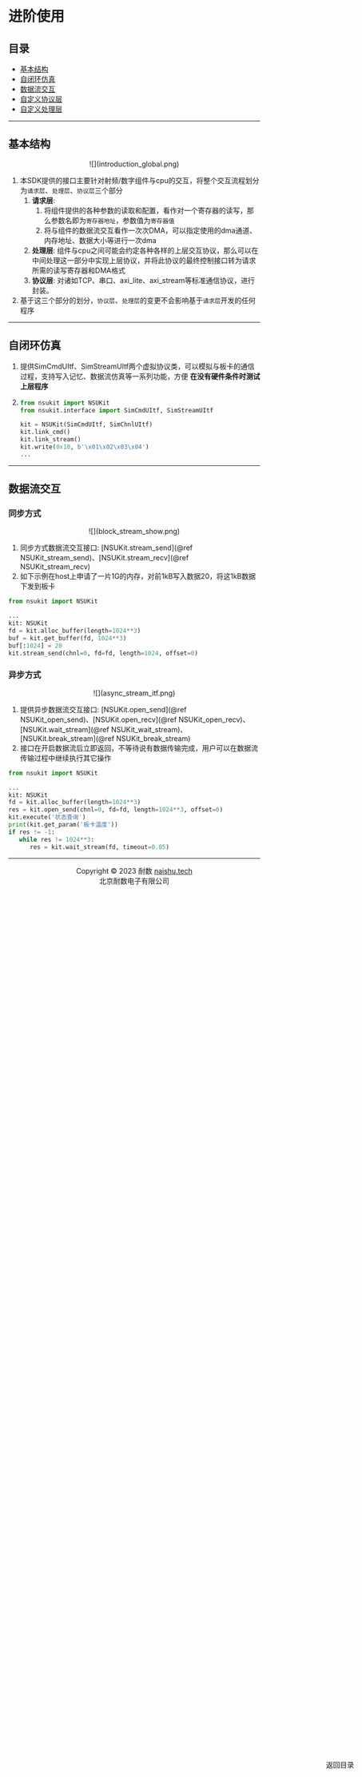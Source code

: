 # 进阶使用

<div style="position: fixed; top: 90%; left: 90%">
<a href="#目录" style="text-decoration: none">返回目录</a>
</div>

<span id="目录"></span>

## 目录
* <a href="#基本结构">基本结构</a>
* <a href="#自闭环仿真">自闭环仿真</a>
* <a href="#数据流交互">数据流交互</a>
* [自定义协议层](04_CustomProtocolLayer.md)
* [自定义处理层](05_CustomProcessingLayer.md)

---
<span id="基本结构"></span>

## 基本结构

<center>![](introduction_global.png)</center>

1. 本SDK提供的接口主要针对射频/数字组件与cpu的交互，将整个交互流程划分为`请求层`、`处理层`、`协议层`三个部分
   1. **请求层**:
      1. 将组件提供的各种参数的读取和配置，看作对一个寄存器的读写，那么参数名即为`寄存器地址`，参数值为`寄存器值`
      2. 将与组件的数据流交互看作一次次DMA，可以指定使用的dma通道、内存地址、数据大小等进行一次dma
   2. **处理层**: 组件与cpu之间可能会约定各种各样的上层交互协议，那么可以在中间处理这一部分中实现上层协议，并将此协议的最终控制接口转为请求所需的读写寄存器和DMA格式
   3. **协议层**: 对诸如TCP、串口、axi_lite、axi_stream等标准通信协议，进行封装。
2. 基于这三个部分的划分，`协议层`、`处理层`的变更不会影响基于`请求层`开发的任何程序

---

<span id="自闭环仿真"></span>

## 自闭环仿真

1. 提供SimCmdUItf、SimStreamUItf两个虚拟协议类，可以模拟与板卡的通信过程，支持写入记忆、数据流仿真等一系列功能，方便 **在没有硬件条件时测试上层程序** 
2. 
   ```python
   from nsukit import NSUKit
   from nsukit.interface import SimCmdUItf, SimStreamUItf
   
   kit = NSUKit(SimCmdUItf, SimChnlUItf)
   kit.link_cmd()
   kit.link_stream()
   kit.write(0x10, b'\x01\x02\x03\x04')
   ...
   ```

---

<span id="数据流交互"></span>

## 数据流交互

### 同步方式
<center>![](block_stream_show.png)</center>

1. 同步方式数据流交互接口: [NSUKit.stream_send](@ref NSUKit_stream_send)、[NSUKit.stream_recv](@ref NSUKit_stream_recv)
2. 如下示例在host上申请了一片1G的内存，对前1kB写入数据20，将这1kB数据下发到板卡

```python
from nsukit import NSUKit

...
kit: NSUKit
fd = kit.alloc_buffer(length=1024**3)
buf = kit.get_buffer(fd, 1024**3)
buf[:1024] = 20
kit.stream_send(chnl=0, fd=fd, length=1024, offset=0)
```

### 异步方式
<center>![](async_stream_itf.png)</center>

1. 提供异步数据流交互接口: [NSUKit.open_send](@ref NSUKit_open_send)、[NSUKit.open_recv](@ref NSUKit_open_recv)、[NSUKit.wait_stream](@ref NSUKit_wait_stream)、[NSUKit.break_stream](@ref NSUKit_break_stream)
2. 接口在开启数据流后立即返回，不等待说有数据传输完成，用户可以在数据流传输过程中继续执行其它操作

```python
from nsukit import NSUKit

...
kit: NSUKit
fd = kit.alloc_buffer(length=1024**3)
res = kit.open_send(chnl=0, fd=fd, length=1024**3, offset=0)
kit.execute('状态查询')
print(kit.get_param('板卡温度'))
if res != -1:
   while res != 1024**3:
      res = kit.wait_stream(fd, timeout=0.05)
```

---


<center>Copyright © 2023 耐数 <a href="http://naishu.tech/" target="_blank">naishu.tech</a></center>
<center>北京耐数电子有限公司</center>